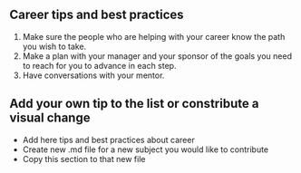 ## Career tips and best practices

1. Make sure the people who are helping with your career know the path you wish to take.
1. Make a plan with your manager and your sponsor of the goals you need to reach for you to advance in each step.
1. Have conversations with your mentor.

## Add your own tip to the list or constribute a visual change

- Add here tips and best practices about career
- Create new .md file for a new subject you would like to contribute
- Copy this section to that new file
